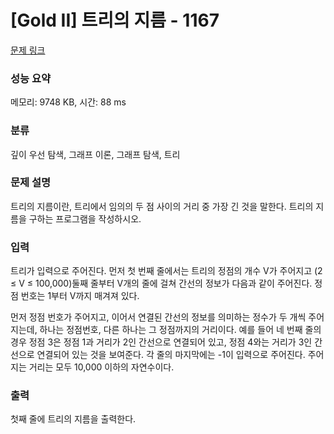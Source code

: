 # [Gold II] 트리의 지름 - 1167 

[문제 링크](https://www.acmicpc.net/problem/1167) 

### 성능 요약

메모리: 9748 KB, 시간: 88 ms

### 분류

깊이 우선 탐색, 그래프 이론, 그래프 탐색, 트리

### 문제 설명

<p>트리의 지름이란, 트리에서 임의의 두 점 사이의 거리 중 가장 긴 것을 말한다. 트리의 지름을 구하는 프로그램을 작성하시오.</p>

### 입력 

 <p>트리가 입력으로 주어진다. 먼저 첫 번째 줄에서는 트리의 정점의 개수 V가 주어지고 (2 ≤ V ≤ 100,000)둘째 줄부터 V개의 줄에 걸쳐 간선의 정보가 다음과 같이 주어진다. 정점 번호는 1부터 V까지 매겨져 있다.</p>

<p>먼저 정점 번호가 주어지고, 이어서 연결된 간선의 정보를 의미하는 정수가 두 개씩 주어지는데, 하나는 정점번호, 다른 하나는 그 정점까지의 거리이다. 예를 들어 네 번째 줄의 경우 정점 3은 정점 1과 거리가 2인 간선으로 연결되어 있고, 정점 4와는 거리가 3인 간선으로 연결되어 있는 것을 보여준다. 각 줄의 마지막에는 -1이 입력으로 주어진다. 주어지는 거리는 모두 10,000 이하의 자연수이다.</p>

### 출력 

 <p>첫째 줄에 트리의 지름을 출력한다.</p>

